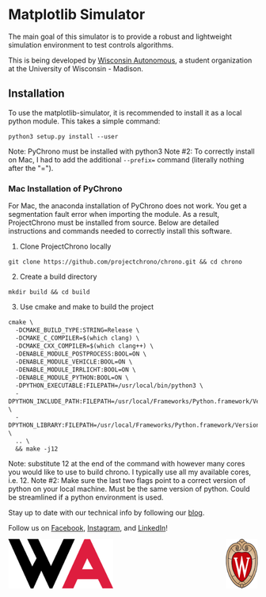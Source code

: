 # Matplotlib Simulator

The main goal of this simulator is to provide a robust and lightweight simulation environment to test controls algorithms.

This is being developed by [Wisconsin Autonomous](https://wisconsinautonomous.org/), a student organization at the University of Wisconsin - Madison.

## Installation
To use the matplotlib-simulator, it is recommended to install it as a local python module. This takes a simple command:
```
python3 setup.py install --user
```
Note: PyChrono must be installed with python3
Note #2: To correctly install on Mac, I had to add the additional `--prefix=` command (literally nothing after the "=").

### Mac Installation of PyChrono
For Mac, the anaconda installation of PyChrono does not work. You get a segmentation fault error when importing the module. As a result, ProjectChrono must be installed from source. Below are detailed instructions and commands needed to correctly install this software.

1. Clone ProjectChrono locally
```
git clone https://github.com/projectchrono/chrono.git && cd chrono
```
2. Create a build directory
```
mkdir build && cd build
```
3. Use cmake and make to build the project
```
cmake \
  -DCMAKE_BUILD_TYPE:STRING=Release \
  -DCMAKE_C_COMPILER=$(which clang) \
  -DCMAKE_CXX_COMPILER=$(which clang++) \
  -DENABLE_MODULE_POSTPROCESS:BOOL=ON \
  -DENABLE_MODULE_VEHICLE:BOOL=ON \
  -DENABLE_MODULE_IRRLICHT:BOOL=ON \
  -DENABLE_MODULE_PYTHON:BOOL=ON \
  -DPYTHON_EXECUTABLE:FILEPATH=/usr/local/bin/python3 \
  -DPYTHON_INCLUDE_PATH:FILEPATH=/usr/local/Frameworks/Python.framework/Versions/3.7/include/python3.7m \
  -DPYTHON_LIBRARY:FILEPATH=/usr/local/Frameworks/Python.framework/Versions/3.7/lib/libpython3.7.dylib \
  .. \
  && make -j12
```
Note: substitute 12 at the end of the command with however many cores you would like to use to build chrono. I typically use all my available cores, i.e. 12.
Note #2: Make sure the last two flags point to a correct version of python on your local machine. Must be the same version of python. Could be streamlined if a python environment is used.

Stay up to date with our technical info by following our [blog](https://www.wisconsinautonomous.org/blog).

Follow us on [Facebook](https://www.facebook.com/wisconsinautonomous/), [Instagram](https://www.instagram.com/wisconsinautonomous/), and [LinkedIn](https://www.linkedin.com/company/wisconsin-autonomous/about/)!

<img src="https://github.com/WisconsinAutonomous/wa-resources/blob/master/Images/WA.png" alt="Wisconsin Autonomous Logo" height="100px">  <img src="https://github.com/WisconsinAutonomous/wa-resources/blob/master/Images/UWCrest.png" alt="University of Wisconsin - Madison Crest" height="100px" align="right">
